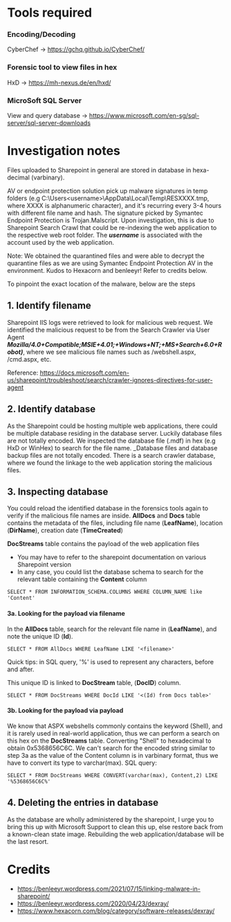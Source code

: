 # Tools required
### Encoding/Decoding
CyberChef -> https://gchq.github.io/CyberChef/ 

### Forensic tool to view files in hex
HxD -> https://mh-nexus.de/en/hxd/

### MicroSoft SQL Server
View and query database -> https://www.microsoft.com/en-sg/sql-server/sql-server-downloads

# Investigation notes
Files uploaded to Sharepoint in general are stored in database in hexa-decimal (varbinary).

AV or endpoint protection solution pick up malware signatures in temp folders (e.g C:\Users\<username>\AppData\Local\Temp\RESXXXX.tmp, where XXXX is alphanumeric character), and it's recurring every 3-4 hours with different file name and hash. The signature picked by Symantec Endpoint Protection is Trojan.Malscript. Upon investigation, this is due to Sharepoint Search Crawl that could be re-indexing the web application to the respective web root folder. The **_username_** is associated with the account used by the web application.

Note: We obtained the quarantined files and were able to decrypt the quarantine files as we are using Symantec Endpoint Protection AV in the environment. Kudos to Hexacorn and benleeyr! Refer to credits below.

To pinpoint the exact location of the malware, below are the steps

## 1. Identify filename
Sharepoint IIS logs were retrieved to look for malicious web request. We identified the malicious request to be from the Search Crawler via User Agent **_Mozilla/4.0+Compatible;MSIE+4.01;+Windows+NT;+MS+Search+6.0+Robot)_**, where we see malicious file names such as /webshell.aspx, /cmd.aspx, etc.

Reference: https://docs.microsoft.com/en-us/sharepoint/troubleshoot/search/crawler-ignores-directives-for-user-agent

## 2. Identify database
As the Sharepoint could be hosting multiple web applications, there could be multiple database residing in the database server. Luckily database files are not totally encoded. We inspected the database file (.mdf) in hex (e.g HxD or WinHex) to search for the file name. _Database files and database backup files are not totally encoded.
There is a search crawler database, where we found the linkage to the web application storing the malicious files.

## 3. Inspecting database
You could reload the identified database in the forensics tools again to verify if the malicious file names are inside.
**AllDocs** and **Docs** table contains the metadata of the files, including file name (**LeafName**), location (**DirName**), creation date (**TimeCreated**)

**DocStreams** table contains the payload of the web application files
- You may have to refer to the sharepoint documentation on various Sharepoint version
- In any case, you could list the database schema to search for the relevant table containing the **Content** column
```
SELECT * FROM INFORMATION_SCHEMA.COLUMNS WHERE COLUMN_NAME like 'Content'
```

#### 3a. Looking for the payload via filename
In the **AllDocs** table, search for the relevant file name in (**LeafName**), and note the unique ID (**Id**).
```
SELECT * FROM AllDocs WHERE LeafName LIKE '<filename>'
```
Quick tips: in SQL query, '%' is used to represent any characters, before and after.

This unique ID is linked to **DocStream** table, (**DocID**) column.
```
SELECT * FROM DocStreams WHERE DocId LIKE '<(Id) from Docs table>'
```

#### 3b. Looking for the payload via payload
We know that ASPX webshells commonly contains the keyword (Shell), and it is rarely used in real-world application, thus we can perform a search on this hex on the **DocStreams** table.
Converting "Shell" to hexadecimal to obtain 0x5368656C6C.
We can't search for the encoded string similar to step 3a as the value of the Content column is in varbinary format, thus we have to convert its type to varchar(max).
SQL query:
```
SELECT * FROM DocStreams WHERE CONVERT(varchar(max), Content,2) LIKE '%5368656C6C%'
```

## 4. Deleting the entries in database

As the database are wholly administered by the sharepoint, I urge you to bring this up with Microsoft Support to clean this up, else restore back from a known-clean state image. Rebuilding the web application/database will be the last resort.

# Credits
- https://benleeyr.wordpress.com/2021/07/15/linking-malware-in-sharepoint/
- https://benleeyr.wordpress.com/2020/04/23/dexray/
- https://www.hexacorn.com/blog/category/software-releases/dexray/
